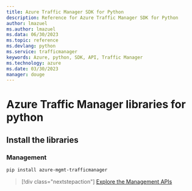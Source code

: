```yaml
---
title: Azure Traffic Manager SDK for Python
description: Reference for Azure Traffic Manager SDK for Python
author: lmazuel
ms.author: lmazuel
ms.data: 06/30/2023
ms.topic: reference
ms.devlang: python
ms.service: trafficmanager
keywords: Azure, python, SDK, API, Traffic Manager
ms.technology: azure
ms.date: 03/30/2023
manager: douge
---
```

# Azure Traffic Manager libraries for python

## Install the libraries

### Management

```bash
pip install azure-mgmt-trafficmanager
```

> [!div class="nextstepaction"]
> [Explore the Management APIs](/python/api/overview/azure/trafficmanager/management)